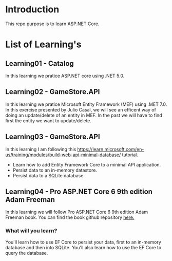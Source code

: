 # Introduction 
This repo purpose is to learn ASP.NET Core.

# List of Learning's

## Learning01 - Catalog
In this learning we pratice ASP.NET core using .NET 5.0.

## Learning02 - GameStore.API
In this learning we pratice Microsoft Entity Framework (MEF) using .MET 7.0. In this exercise presented by Julio Casal,
we will see an efficent way of doing an update/delete of an entity in MEF. In the past we will have to find first the entity we want to update/delete. 

## Learning03 - GameStore.API
In this learning I am following this https://learn.microsoft.com/en-us/training/modules/build-web-api-minimal-database/ tutorial.

- Learn how to add Entity Framework Core to a minimal API application.
- Persist data to an in-memory datastore.
- Persist data to a SQLite database.

## Learning04 - Pro ASP.NET Core 6 9th edition Adam Freeman
In this learning we will follow Pro ASP.NET Core 6 9th edition Adam Freeman book. You can find the book github repository [here.](https://github.com/apress/pro-asp.net-core-6)

### What will you learn?
You'll learn how to use EF Core to persist your data, first to an in-memory database and then into SQLite. You'll also learn how to use the EF Core to query the database.
